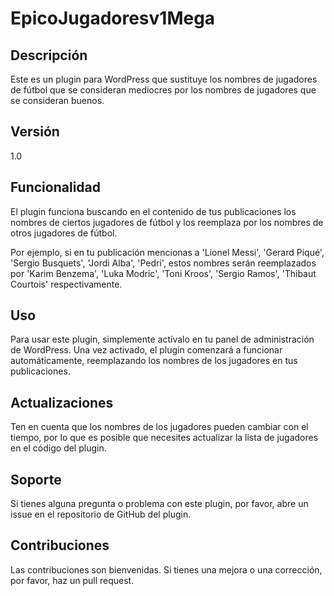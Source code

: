 # EpicoJugadoresv1Mega

## Descripción
Este es un plugin para WordPress que sustituye los nombres de jugadores de fútbol que se consideran mediocres por los nombres de jugadores que se consideran buenos.

## Versión
1.0

## Funcionalidad
El plugin funciona buscando en el contenido de tus publicaciones los nombres de ciertos jugadores de fútbol y los reemplaza por los nombres de otros jugadores de fútbol.

Por ejemplo, si en tu publicación mencionas a 'Lionel Messi', 'Gerard Piqué', 'Sergio Busquets', 'Jordi Alba', 'Pedri', estos nombres serán reemplazados por 'Karim Benzema', 'Luka Modric', 'Toni Kroos', 'Sergio Ramos', 'Thibaut Courtois' respectivamente.

## Uso
Para usar este plugin, simplemente actívalo en tu panel de administración de WordPress. Una vez activado, el plugin comenzará a funcionar automáticamente, reemplazando los nombres de los jugadores en tus publicaciones.

## Actualizaciones
Ten en cuenta que los nombres de los jugadores pueden cambiar con el tiempo, por lo que es posible que necesites actualizar la lista de jugadores en el código del plugin.

## Soporte
Si tienes alguna pregunta o problema con este plugin, por favor, abre un issue en el repositorio de GitHub del plugin.

## Contribuciones
Las contribuciones son bienvenidas. Si tienes una mejora o una corrección, por favor, haz un pull request.